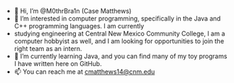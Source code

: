 - 👋 Hi, I’m @M0thrBra1n (Case Matthews)
- 👀 I’m interested in computer programming, specifically in the Java and C++ programming languages. I am currently
- studying engineering at Central New Mexico Community College, I am a computer hobbyist as well, and I am looking for opportunities to join the right team as an intern.
- 🌱 I’m currently learning Java, and you can find many of my toy programs I have written here on GitHub.
- 📫 You can reach me at cmatthews14@cnm.edu



